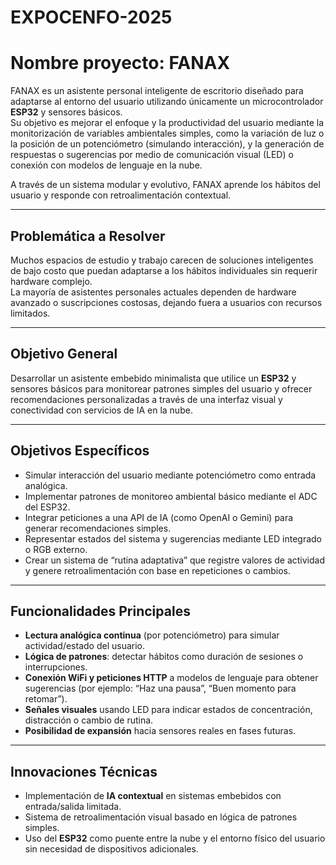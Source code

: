 # EXPOCENFO-2025
# Nombre proyecto: FANAX  

FANAX es un asistente personal inteligente de escritorio diseñado para adaptarse al entorno del usuario utilizando únicamente un microcontrolador **ESP32** y sensores básicos.  
Su objetivo es mejorar el enfoque y la productividad del usuario mediante la monitorización de variables ambientales simples, como la variación de luz o la posición de un potenciómetro (simulando interacción), y la generación de respuestas o sugerencias por medio de comunicación visual (LED) o conexión con modelos de lenguaje en la nube.  

A través de un sistema modular y evolutivo, FANAX aprende los hábitos del usuario y responde con retroalimentación contextual.

---

## Problemática a Resolver  
Muchos espacios de estudio y trabajo carecen de soluciones inteligentes de bajo costo que puedan adaptarse a los hábitos individuales sin requerir hardware complejo.  
La mayoría de asistentes personales actuales dependen de hardware avanzado o suscripciones costosas, dejando fuera a usuarios con recursos limitados.

---

## Objetivo General  
Desarrollar un asistente embebido minimalista que utilice un **ESP32** y sensores básicos para monitorear patrones simples del usuario y ofrecer recomendaciones personalizadas a través de una interfaz visual y conectividad con servicios de IA en la nube.

---

## Objetivos Específicos  
- Simular interacción del usuario mediante potenciómetro como entrada analógica.  
- Implementar patrones de monitoreo ambiental básico mediante el ADC del ESP32.  
- Integrar peticiones a una API de IA (como OpenAI o Gemini) para generar recomendaciones simples.  
- Representar estados del sistema y sugerencias mediante LED integrado o RGB externo.  
- Crear un sistema de “rutina adaptativa” que registre valores de actividad y genere retroalimentación con base en repeticiones o cambios.

---

## Funcionalidades Principales  
- **Lectura analógica continua** (por potenciómetro) para simular actividad/estado del usuario.  
- **Lógica de patrones**: detectar hábitos como duración de sesiones o interrupciones.  
- **Conexión WiFi y peticiones HTTP** a modelos de lenguaje para obtener sugerencias (por ejemplo: “Haz una pausa”, “Buen momento para retomar”).  
- **Señales visuales** usando LED para indicar estados de concentración, distracción o cambio de rutina.  
- **Posibilidad de expansión** hacia sensores reales en fases futuras.

---

## Innovaciones Técnicas  
- Implementación de **IA contextual** en sistemas embebidos con entrada/salida limitada.  
- Sistema de retroalimentación visual basado en lógica de patrones simples.  
- Uso del **ESP32** como puente entre la nube y el entorno físico del usuario sin necesidad de dispositivos adicionales.
